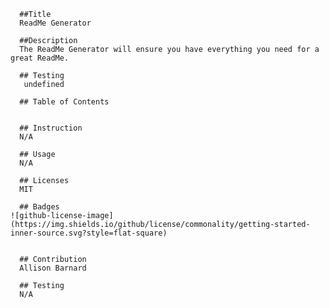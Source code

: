 

      ##Title 
      ReadMe Generator
      
      ##Description 
      The ReadMe Generator will ensure you have everything you need for a great ReadMe.

      ## Testing
       undefined

      ## Table of Contents 
      

      ## Instruction 
      N/A

      ## Usage 
      N/A

      ## Licenses 
      MIT

      ## Badges
    ![github-license-image](https://img.shields.io/github/license/commonality/getting-started-inner-source.svg?style=flat-square)


      ## Contribution 
      Allison Barnard

      ## Testing 
      N/A
      